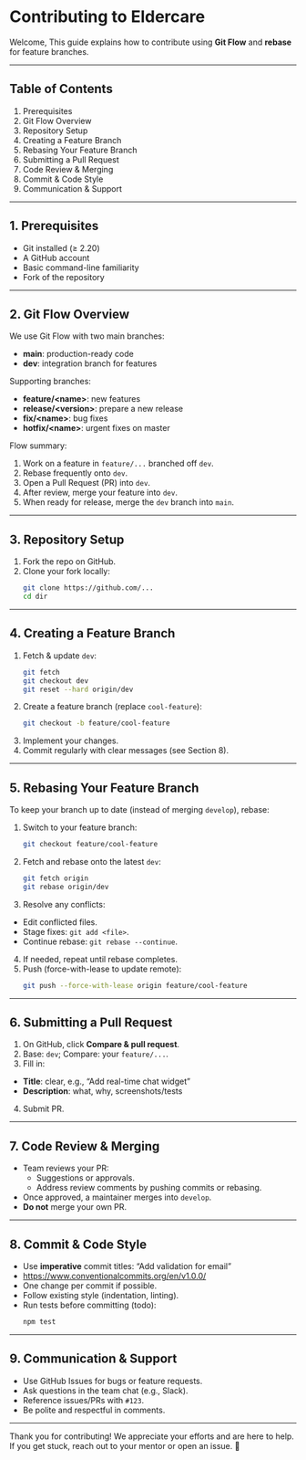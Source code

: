 # Contributing to Eldercare 

Welcome, This guide explains how to contribute using **Git Flow** and **rebase** for feature branches.

---

## Table of Contents

1. Prerequisites
2. Git Flow Overview
3. Repository Setup
4. Creating a Feature Branch
5. Rebasing Your Feature Branch
6. Submitting a Pull Request
7. Code Review & Merging
8. Commit & Code Style
9. Communication & Support

---

## 1. Prerequisites

- Git installed (≥ 2.20)
- A GitHub account
- Basic command-line familiarity
- Fork of the repository

---

## 2. Git Flow Overview

We use Git Flow with two main branches:

- **main**: production-ready code
- **dev**: integration branch for features

Supporting branches:

- **feature/\<name>**: new features
- **release/\<version>**: prepare a new release
- **fix/\<name>**: bug fixes
- **hotfix/\<name>**: urgent fixes on master

Flow summary:

1. Work on a feature in `feature/...` branched off `dev`.
2. Rebase frequently onto `dev`.
3. Open a Pull Request (PR) into `dev`.
4. After review, merge your feature into `dev`.
5. When ready for release, merge the `dev` branch into `main`.

---

## 3. Repository Setup

1. Fork the repo on GitHub.
2. Clone your fork locally:
   ```bash
   git clone https://github.com/...
   cd dir
   ```

---

## 4. Creating a Feature Branch

1. Fetch & update `dev`:
   ```bash
   git fetch 
   git checkout dev
   git reset --hard origin/dev
   ```
2. Create a feature branch (replace `cool-feature`):
   ```bash
   git checkout -b feature/cool-feature
   ```
3. Implement your changes.
4. Commit regularly with clear messages (see Section 8).

---

## 5. Rebasing Your Feature Branch

To keep your branch up to date (instead of merging `develop`), rebase:

1. Switch to your feature branch:
   ```bash
   git checkout feature/cool-feature
   ```
2. Fetch and rebase onto the latest `dev`:
   ```bash
   git fetch origin
   git rebase origin/dev
   ```
3. Resolve any conflicts:
  - Edit conflicted files.
  - Stage fixes: `git add <file>`.
  - Continue rebase: `git rebase --continue`.
4. If needed, repeat until rebase completes.
5. Push (force-with-lease to update remote):
   ```bash
   git push --force-with-lease origin feature/cool-feature
   ```

---

## 6. Submitting a Pull Request

1. On GitHub, click **Compare & pull request**.
2. Base: `dev`; Compare: your `feature/...`.
3. Fill in:
  - **Title**: clear, e.g., “Add real-time chat widget”
  - **Description**: what, why, screenshots/tests
4. Submit PR.

---

## 7. Code Review & Merging

- Team reviews your PR:
  - Suggestions or approvals.
  - Address review comments by pushing commits or rebasing.
- Once approved, a maintainer merges into `develop`.
- **Do not** merge your own PR.

---

## 8. Commit & Code Style

- Use **imperative** commit titles: “Add validation for email”
- https://www.conventionalcommits.org/en/v1.0.0/
- One change per commit if possible.
- Follow existing style (indentation, linting).
- Run tests before committing (todo):
  ```bash
  npm test
  ```

---

## 9. Communication & Support

- Use GitHub Issues for bugs or feature requests.
- Ask questions in the team chat (e.g., Slack).
- Reference issues/PRs with `#123`.
- Be polite and respectful in comments.

---

Thank you for contributing! We appreciate your efforts and are here to help. If you get stuck, reach out to your mentor or open an issue. 🚀